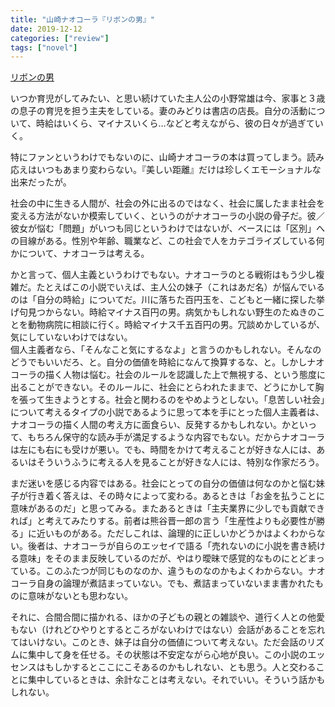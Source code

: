 ```yaml
---
title: "山崎ナオコーラ『リボンの男』"
date: 2019-12-12
categories: ["review"]
tags: ["novel"]
---
```


[リボンの男](https://www.amazon.co.jp/dp/B0847L8HWY/)

いつか育児がしてみたい、と思い続けていた主人公の小野常雄は今、家事と３歳の息子の育児を担う主夫をしている。妻のみどりは書店の店長。自分の活動について、時給はいくら、マイナスいくら…などと考えながら、彼の日々が過ぎていく。

特にファンというわけでもないのに、山崎ナオコーラの本は買ってしまう。読み応えはいつもあまり変わらない。『美しい距離』だけは珍しくエモーショナルな出来だったが。

社会の中に生きる人間が、社会の外に出るのではなく、社会に属したまま社会を変える方法がないか模索していく、というのがナオコーラの小説の骨子だ。彼／彼女が悩む「問題」がいつも同じというわけではないが、ベースには「区別」への目線がある。性別や年齢、職業など、この社会で人をカテゴライズしている何かについて、ナオコーラは考える。

かと言って、個人主義というわけでもない。ナオコーラのとる戦術はもう少し複雑だ。たとえばこの小説でいえば、主人公の妹子（これはあだ名）が悩んでいるのは「自分の時給」についてだ。川に落ちた百円玉を、こどもと一緒に探した挙げ句見つからない。時給マイナス百円の男。病気かもしれない野生のたぬきのことを動物病院に相談に行く。時給マイナス千五百円の男。冗談めかしているが、気にしていないわけではない。  
個人主義者なら、「そんなこと気にするなよ」と言うのかもしれない。そんなのどうでもいいだろ、と。自分の価値を時給になんて換算するな、と。しかしナオコーラの描く人物は悩む。社会のルールを認識した上で無視する、という態度に出ることができない。そのルールに、社会にとらわれたままで、どうにかして胸を張って生きようとする。社会と関わるのをやめようとしない。「息苦しい社会」について考えるタイプの小説であるように思って本を手にとった個人主義者は、ナオコーラの描く人間の考え方に面食らい、反発するかもしれない。かといって、もちろん保守的な読み手が満足するような内容でもない。だからナオコーラは左にも右にも受けが悪い。でも、時間をかけて考えることが好きな人には、あるいはそういうふうに考える人を見ることが好きな人には、特別な作家だろう。

まだ迷いを感じる内容ではある。社会にとっての自分の価値は何なのかと悩む妹子が行き着く答えは、その時々によって変わる。あるときは「お金を払うことに意味があるのだ」と思ってみる。またあるときは「主夫業界に少しでも貢献できれば」と考えてみたりする。前者は熊谷晋一郎の言う「生産性よりも必要性が勝る」に近いものがある。ただしこれは、論理的に正しいかどうかはよくわからない。後者は、ナオコーラが自らのエッセイで語る「売れないのに小説を書き続ける意味」をそのまま反映しているのだが、やはり曖昧で感覚的なものにとどまっている。このふたつが同じものなのか、違うものなのかもよくわからない。ナオコーラ自身の論理が煮詰まっていない。でも、煮詰まっていないまま書かれたものに意味がないとも思わない。

それに、合間合間に描かれる、ほかの子どもの親との雑談や、道行く人との他愛もない（けれどひやりとするところがないわけではない）会話があることを忘れてはいけない。このとき、妹子は自分の価値について考えない。ただ会話のリズムに集中して身を任せる。その状態は不安定ながら心地が良い。この小説のエッセンスはもしかするとここにこそあるのかもしれない、とも思う。人と交わることに集中しているときは、余計なことは考えない。それでいい。そういう話かもしれない。
